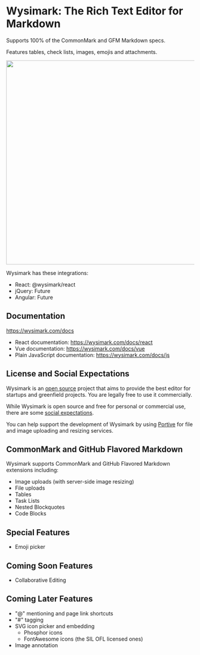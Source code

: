 # Wysimark: The Rich Text Editor for Markdown

Supports 100% of the CommonMark and GFM Markdown specs.

Features tables, check lists, images, emojis and attachments.

<img src="https://raw.githubusercontent.com/portive/wysimark/main/assets/readme/editor-preview@2x.jpg" width="545">

Wysimark has these integrations:

- React: @wysimark/react
- jQuery: Future
- Angular: Future

## Documentation

https://wysimark.com/docs

- React documentation: https://wysimark.com/docs/react
- Vue documentation: https://wysimark.com/docs/vue
- Plain JavaScript documentation: https://wysimark.com/docs/js

## License and Social Expectations

Wysimark is an [open source](LICENSE.md) project that aims to provide the best editor for startups and greenfield projects. You are legally free to use it commercially.

While Wysimark is open source and free for personal or commercial use, there are some [social expectations](SOCIAL.md).

You can help support the development of Wysimark by using [Portive](https://www.portive.com) for file and image uploading and resizing services.

## CommonMark and GitHub Flavored Markdown

Wysimark supports CommonMark and GitHub Flavored Markdown extensions including:

- Image uploads (with server-side image resizing)
- File uploads
- Tables
- Task Lists
- Nested Blockquotes
- Code Blocks

## Special Features

- Emoji picker

## Coming Soon Features

- Collaborative Editing

## Coming Later Features

- "@" mentioning and page link shortcuts
- "#" tagging
- SVG icon picker and embedding
  - Phosphor icons
  - FontAwesome icons (the SIL OFL licensed ones)
- Image annotation
